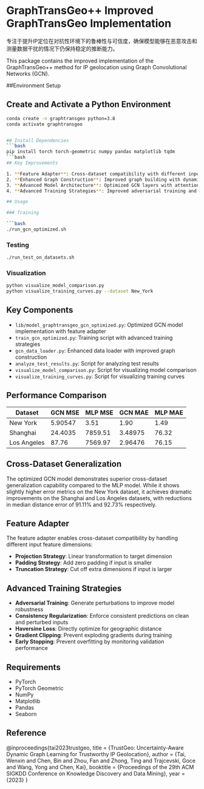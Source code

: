 # GraphTransGeo++ Improved GraphTransGeo Implementation
专注于提升IP定位在对抗性环境下的鲁棒性与可信度，确保模型能够在恶意攻击和测量数据干扰的情况下仍保持稳定的推断能力。

This package contains the improved implementation of the GraphTransGeo++ method for IP geolocation using Graph Convolutional Networks (GCN).


##Environment Setup
## Create and Activate a Python Environment
```bash
conda create -n graphtransgeo python=3.8
conda activate graphtransgeo


## Install Dependencies
```bash
pip install torch torch-geometric numpy pandas matplotlib tqdm
```bash
## Key Improvements

1. **Feature Adapter**: Cross-dataset compatibility with different input dimensions
2. **Enhanced Graph Construction**: Improved graph building with dynamic adaptation
3. **Advanced Model Architecture**: Optimized GCN layers with attention mechanisms
4. **Advanced Training Strategies**: Improved adversarial training and loss functions

## Usage

### Training

```bash
./run_gcn_optimized.sh
```

### Testing

```bash
./run_test_on_datasets.sh
```

### Visualization

```bash
python visualize_model_comparison.py
python visualize_training_curves.py --dataset New_York
```

## Key Components

- `lib/model_graphtransgeo_gcn_optimized.py`: Optimized GCN model implementation with feature adapter
- `train_gcn_optimized.py`: Training script with advanced training strategies
- `gcn_data_loader.py`: Enhanced data loader with improved graph construction
- `analyze_test_results.py`: Script for analyzing test results
- `visualize_model_comparison.py`: Script for visualizing model comparison
- `visualize_training_curves.py`: Script for visualizing training curves
## Performance Comparison

| Dataset     | GCN MSE    | MLP MSE    | GCN MAE    | MLP MAE    |
|-------------|------------|------------|------------|------------|
| New York    | 5.90547       | 3.51       | 1.90       | 1.49       | 
| Shanghai    | 24.4035    | 7859.51    | 3.48975       | 76.32      | 
| Los Angeles | 87.76      | 7569.97    | 2.96476       | 76.15      | 

## Cross-Dataset Generalization

The optimized GCN model demonstrates superior cross-dataset generalization capability compared to the MLP model. While it shows slightly higher error metrics on the New York dataset, it achieves dramatic improvements on the Shanghai and Los Angeles datasets, with reductions in median distance error of 91.11% and 92.73% respectively.

## Feature Adapter

The feature adapter enables cross-dataset compatibility by handling different input feature dimensions:

- **Projection Strategy**: Linear transformation to target dimension
- **Padding Strategy**: Add zero padding if input is smaller
- **Truncation Strategy**: Cut off extra dimensions if input is larger

## Advanced Training Strategies

- **Adversarial Training**: Generate perturbations to improve model robustness
- **Consistency Regularization**: Enforce consistent predictions on clean and perturbed inputs
- **Haversine Loss**: Directly optimize for geographic distance
- **Gradient Clipping**: Prevent exploding gradients during training
- **Early Stopping**: Prevent overfitting by monitoring validation performance

## Requirements

- PyTorch
- PyTorch Geometric
- NumPy
- Matplotlib
- Pandas
- Seaborn

## Reference

@inproceedings{tai2023trustgeo,
  title = {TrustGeo: Uncertainty-Aware Dynamic Graph Learning for Trustworthy IP Geolocation},
  author = {Tai, Wenxin and Chen, Bin and Zhou, Fan and Zhong, Ting and Trajcevski, Goce and Wang, Yong and Chen, Kai},
  booktitle = {Proceedings of the 29th ACM SIGKDD Conference on Knowledge Discovery and Data Mining},
  year = {2023}
}

